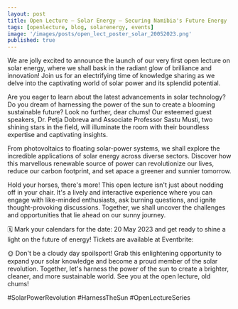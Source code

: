 ```yaml
---
layout: post
title: Open Lecture — Solar Energy — Securing Namibia's Future Energy
tags: [openlecture, blog, solarenergy, events]
image: '/images/posts/open_lect_poster_solar_20052023.png'
published: true
---
```

We are jolly excited to announce the launch of our very first open lecture on solar energy, where we shall bask in the radiant glow of brilliance and innovation! Join us for an electrifying time of knowledge sharing as we delve into the captivating world of solar power and its splendid potential.

Are you eager to learn about the latest advancements in solar technology? Do you dream of harnessing the power of the sun to create a blooming sustainable future? Look no further, dear chums! Our esteemed guest speakers, Dr. Petja Dobreva and Associate Professor Sastu Musti, two shining stars in the field, will illuminate the room with their boundless expertise and captivating insights.

From photovoltaics to floating solar-power systems, we shall explore the incredible applications of solar energy across diverse sectors. Discover how this marvellous renewable source of power can revolutionize our lives, reduce our carbon footprint, and set apace a greener and sunnier tomorrow.

Hold your horses, there's more! This open lecture isn't just about nodding off in your chair. It's a lively and interactive experience where you can engage with like-minded enthusiasts, ask burning questions, and ignite thought-provoking discussions. Together, we shall uncover the challenges and opportunities that lie ahead on our sunny journey.

🗓️ Mark your calendars for the date: 20 May 2023 and get ready to shine a light on the future of energy! Tickets are available at Eventbrite:

<div id="eventbrite-widget-container-633525681367"></div>

<script src="https://www.eventbrite.com/static/widgets/eb_widgets.js"></script>

<script type="text/javascript">
    var exampleCallback = function() {
        console.log('Order complete!');
    };

    window.EBWidgets.createWidget({
        // Required
        widgetType: 'checkout',
        eventId: '633525681367',
        iframeContainerId: 'eventbrite-widget-container-633525681367',

        // Optional
        iframeContainerHeight: 425,  // Widget height in pixels. Defaults to a minimum of 425px if not provided
        onOrderComplete: exampleCallback  // Method called when an order has successfully completed
    });
</script>

🌞 Don't be a cloudy day spoilsport! Grab this enlightening opportunity to expand your solar knowledge and become a proud member of the solar revolution. Together, let's harness the power of the sun to create a brighter, cleaner, and more sustainable world. See you at the open lecture, old chums!

#SolarPowerRevolution #HarnessTheSun #OpenLectureSeries